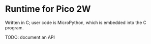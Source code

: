 # Runtime for Pico 2W

Written in C; user code is MicroPython, which is embedded into the C program.


TODO: document an API




